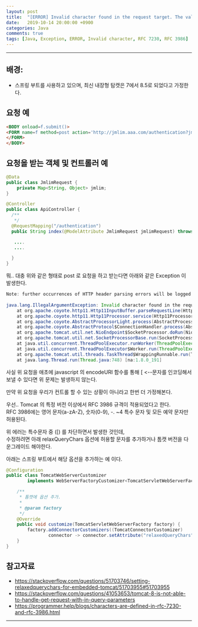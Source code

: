 ```yaml
---
layout: post
title:  "[ERROR] Invalid character found in the request target. The valid characters are defined in RFC 7230 and RFC 3986"
date:   2019-10-14 20:00:00 +0900
categories: Java
comments: true
tags: [Java, Exception, ERROR, Invalid character, RFC 7230, RFC 3986]
---
```


---

## 배경: 
- 스프링 부트를 사용하고 있으며, 최신 내장형 탐캣은 7에서 8.5로 되었다고 가정한다.

## 요청 예 
```html
<BODY onload=f.submit()>
<FORM name=f method=post action='http://jmlim.aaa.com/authentication?jmlim[login]=1&jmlim[app]=72&jmlim[from]=testjmlim'>
</FORM>
</BODY>
```

## 요청을 받는 객체 및 컨트롤러 예
~~~java
@Data
public class JmlimRequest {
    private Map<String, Object> jmlim;
}
~~~

~~~java
@Controller
public class ApiController {
  /**
   */
  @RequestMapping("/authentication")
  public String index(@ModelAttribute JmlimRequest jmlimRequest) throws Exception {

   ....
   ....

  }
}
~~~

뭐.. 대충 위와 같은 형태로 post 로 요청을 하고 받는다면 아래와 같은 Exception 이 발생한다.
 
~~~java
Note: further occurrences of HTTP header parsing errors will be logged at DEBUG level.
 
java.lang.IllegalArgumentException: Invalid character found in the request target. The valid characters are defined in RFC 7230 and RFC 3986
    at org.apache.coyote.http11.Http11InputBuffer.parseRequestLine(Http11InputBuffer.java:479) ~[tomcat-embed-core-8.5.34.jar:8.5.34]
    at org.apache.coyote.http11.Http11Processor.service(Http11Processor.java:684) ~[tomcat-embed-core-8.5.34.jar:8.5.34]
    at org.apache.coyote.AbstractProcessorLight.process(AbstractProcessorLight.java:66) [tomcat-embed-core-8.5.34.jar:8.5.34]
    at org.apache.coyote.AbstractProtocol$ConnectionHandler.process(AbstractProtocol.java:806) [tomcat-embed-core-8.5.34.jar:8.5.34]
    at org.apache.tomcat.util.net.NioEndpoint$SocketProcessor.doRun(NioEndpoint.java:1498) [tomcat-embed-core-8.5.34.jar:8.5.34]
    at org.apache.tomcat.util.net.SocketProcessorBase.run(SocketProcessorBase.java:49) [tomcat-embed-core-8.5.34.jar:8.5.34]
    at java.util.concurrent.ThreadPoolExecutor.runWorker(ThreadPoolExecutor.java:1149) [na:1.8.0_191]
    at java.util.concurrent.ThreadPoolExecutor$Worker.run(ThreadPoolExecutor.java:624) [na:1.8.0_191]
    at org.apache.tomcat.util.threads.TaskThread$WrappingRunnable.run(TaskThread.java:61) [tomcat-embed-core-8.5.34.jar:8.5.34]
    at java.lang.Thread.run(Thread.java:748) [na:1.8.0_191]
~~~

사실 위 요청을 애초에 javascript 의 encodeURI 함수를 통해 [ <--문자를 인코딩해서 보낼 수 있다면 위 문제는 발생하지 않는다. 

만약 위 요청을 우리가 컨트롤 할 수 있는 상황이 아니라고 한번 더 가정해본다.


우선.. Tomcat 의 특정 버전 이상에서 RFC 3986 규격이 적용되었다고 한다.
<br/>
RFC 3986에는 영어 문자(a-zA-Z), 숫자(0-9), -. ~4 특수 문자 및 모든 예약 문자만 허용된다.

위 에러는 특수문자 중 ([) 를 차단하면서 발생한 것인데,  
수정하려면 아래 relaxQueryChars 옵션에 허용할 문자를 추가하거나 톰캣 버전을 다운그레이드 해야한다.

아래는 스프링 부트에서 해당 옵션을 추가하는 예 이다.

~~~java
@Configuration
public class TomcatWebServerCustomizer
        implements WebServerFactoryCustomizer<TomcatServletWebServerFactory> {

    /**
     * 톰캣에 옵션 추가.
     *
     * @param factory
     */
    @Override
    public void customize(TomcatServletWebServerFactory factory) {
        factory.addConnectorCustomizers((TomcatConnectorCustomizer)
                connector -> connector.setAttribute("relaxedQueryChars", "<>[\\]^`{|}"));
    }
}
~~~


## 참고자료
- https://stackoverflow.com/questions/51703746/setting-relaxedquerychars-for-embedded-tomcat/51703955#51703955
- https://stackoverflow.com/questions/41053653/tomcat-8-is-not-able-to-handle-get-request-with-in-query-parameters
- https://programmer.help/blogs/characters-are-defined-in-rfc-7230-and-rfc-3986.html


[jekyll-docs]: https://jekyllrb.com/docs/home
[jekyll-gh]:   https://github.com/jekyll/jekyll
[jekyll-talk]: https://talk.jekyllrb.com/

---

